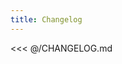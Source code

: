 ```yaml
---
title: Changelog
---
```


<<< @/CHANGELOG.md

<!-- TODO: Better way to copy-paste changelog here -->
